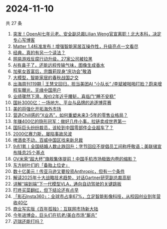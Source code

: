 # 2024-11-10

共 27 条

<!-- BEGIN 36KR -->
<!-- 最后更新时间 2024-11-10 09:28:01 +0800 -->
1. [突发！OpenAI七年元老、安全副总裁Lilian Weng官宣离职！北大本科，决定专心写博客](https://36kr.com/p/3028683006092549)
1. [Matter 1.4标准发布！增强智能家居互操作性，升级亮点一文看尽](https://36kr.com/p/3027756082017412)
1. [经典，真的有另一个读法？](https://36kr.com/p/3022928286557697)
1. [网易游戏反腐行动升级，27家公司被拉黑](https://36kr.com/p/3027626698716041)
1. [AI有鼻子了，还能远程传输气味，图像生成香水](https://36kr.com/p/3028478735181318)
1. [加冕女首富后，宗馥莉现身“庆功会”敬酒](https://36kr.com/p/3027869165139080)
1. [大模型，智能家居的春秋战国之交](https://36kr.com/p/3027675583538691)
1. [出海周刊119期 | 王慧文回归，担当美团AI “小队长” /李斌被啪啪打脸？蔚来增程车曝光，无缘中国用户](https://36kr.com/p/3021538330568192)
1. [业绩骤然下滑、股价2年近乎腰斩，喜临门“睡不安稳”](https://36kr.com/p/3027758685595139)
1. [国补3000亿：一场地方、平台与品牌的追逐博弈赛](https://36kr.com/p/3027899047933057)
1. [美的将强化开拓海外市场](https://36kr.com/p/3028427043022336)
1. [营造Chill感的“X业态”，如何重塑未来3-5年的零售业格局？](https://36kr.com/p/3027815180723464)
1. [年赚400亿的隐形冠军：做好几件小事，拉链卖成世界第一](https://36kr.com/p/3028663437714689)
1. [国际巨头纷纷裁员，该轮到中国零部件企业超车了？](https://36kr.com/p/3028431682348552)
1. [2000亿赛力斯，屡陷事故风波](https://36kr.com/p/3027867512894336)
1. [啤酒卖不动，百威中国区找来新总裁](https://36kr.com/p/3029008397526275)
1. [9点1氪丨全国结婚人数止跌回升；字节回应不提倡员工间称呼敬语；美联储宣布降息25个基点](https://36kr.com/p/3027833396880903)
1. [OV米荣“超大杯”旗舰集体提前！中国手机市场极致内卷的缩影？](https://36kr.com/p/3027788174259337)
1. [东方树叶们的「备胎上位史」](https://36kr.com/p/3027844841776644)
1. [数十亿美元！传亚马逊又要投资Anthropic，但有一个条件](https://36kr.com/p/3027751796913026)
1. [解读2025年十大战略技术趋势，对话Gartner研究副总裁高挺](https://36kr.com/p/3027745703212160)
1. [详解“端到端”下一代模型VLA，通向自动驾驶的关键跳板](https://36kr.com/p/3024816688260616)
1. [叮咚买菜翻红，但下结论还有点早](https://36kr.com/p/3027814818559104)
1. [「影石Insta360」：全球市占率67%，立足智能影像科技，从校园创业到年营收40亿](https://36kr.com/p/3028471959446792)
1. [商业写实版《百年孤独》：互联网市场新大陆](https://36kr.com/p/3024587323205127)
1. [今年进博会，巨头们在抗老/美白市场“厮杀”](https://36kr.com/p/3027782619079937)
1. [迈瑞还能打吗？](https://36kr.com/p/3027785711986181)
<!-- END 36KR -->